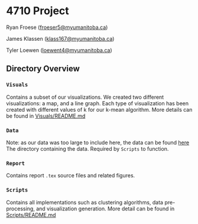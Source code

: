 # 4710 Project

Ryan Froese ([froeser5@myumanitoba.ca](mailto:froeser5@myumanitoba.ca))

James Klassen ([klass167@myumanitoba.ca](mailto:klass167@myumanitoba.ca))

Tyler Loewen ([loewent4@myumanitoba.ca](mailto:loewent4@myumanitoba.ca))

## Directory Overview

### `Visuals`

Contains a subset of our visualizations. We created two different visualizations: a map, and a line graph. Each type of visualization has been created with different values of k for our k-mean algorithm. More details can be found in [Visuals/README.md](Visuals/README.md)

### `Data`

Note: as our data was too large to include here, the data can be found [here](https://umanitoba-my.sharepoint.com/:u:/g/personal/loewent4_myumanitoba_ca/EQG2MReOZBhNu13[…]cFmEMYTzeigQ?email=Carson.Leung%40umanitoba.ca&e=fpylcC)
The directory containing the data. Required by `Scripts` to function.

### `Report`

Contains report `.tex` source files and related figures.

### `Scripts`

Contains all implementations such as clustering algorithms, data pre-processing, and visualization generation. More detail can be found in [Scripts/README.md](Scripts/README.md)
